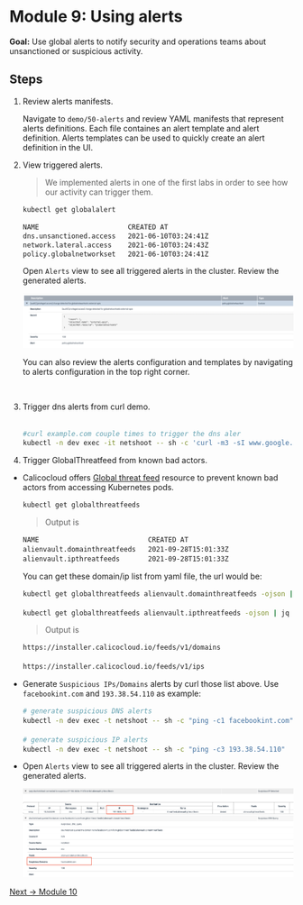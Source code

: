 # Module 9: Using alerts

**Goal:** Use global alerts to notify security and operations teams about unsanctioned or suspicious activity.

## Steps

1. Review alerts manifests.

    Navigate to `demo/50-alerts` and review YAML manifests that represent alerts definitions. Each file containes an alert template and alert definition. Alerts templates can be used to quickly create an alert definition in the UI.

2. View triggered alerts.

    >We implemented alerts in one of the first labs in order to see how our activity can trigger them.

    ```bash
    kubectl get globalalert 
    ```

    ```text                        
    NAME                      CREATED AT
    dns.unsanctioned.access   2021-06-10T03:24:41Z
    network.lateral.access    2021-06-10T03:24:43Z
    policy.globalnetworkset   2021-06-10T03:24:41Z
    ```

    Open `Alerts` view to see all triggered alerts in the cluster. Review the generated alerts.

    ![alerts view](../img/alerts-view.png)

    You can also review the alerts configuration and templates by navigating to alerts configuration in the top right corner.
<br>


3. Trigger dns alerts from curl demo.
   
   ```bash
   
   #curl example.com couple times to trigger the dns aler
   kubectl -n dev exec -it netshoot -- sh -c 'curl -m3 -sI www.google.com 2>/dev/null | grep -i http'
   ```
   

4. Trigger GlobalThreatfeed from known bad actors.

 - Calicocloud offers [Global threat feed](https://docs.tigera.io/reference/resources/globalthreatfeed) resource to prevent known bad actors from accessing Kubernetes pods.

    ```bash
    kubectl get globalthreatfeeds
    ```

    >Output is 
    ```bash
    NAME                           CREATED AT
    alienvault.domainthreatfeeds   2021-09-28T15:01:33Z
    alienvault.ipthreatfeeds       2021-09-28T15:01:33Z
    ```

    You can get these domain/ip list from yaml file, the url would be:

    ```bash
    kubectl get globalthreatfeeds alienvault.domainthreatfeeds -ojson | jq -r '.spec.pull.http.url'

    kubectl get globalthreatfeeds alienvault.ipthreatfeeds -ojson | jq -r '.spec.pull.http.url'
    ```

    >Output is 
    ```bash
    https://installer.calicocloud.io/feeds/v1/domains

    https://installer.calicocloud.io/feeds/v1/ips
    ```



 - Generate `Suspicious IPs/Domains` alerts by curl those list above. Use `facebookint.com` and `193.38.54.110` as example:
   
    ```bash
    # generate suspicious DNS alerts
    kubectl -n dev exec -t netshoot -- sh -c "ping -c1 facebookint.com"

    # generate suspicious IP alerts
    kubectl -n dev exec -t netshoot -- sh -c "ping -c3 193.38.54.110"
    ```


 - Open `Alerts` view to see all triggered alerts in the cluster. Review the generated alerts.

    ![alerts view all](../img/alerts-view-all.png)


[Next -> Module 10](../modules/anomaly-detection.md)
